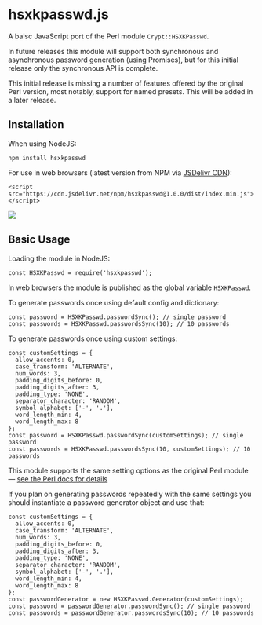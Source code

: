 # hsxkpasswd.js

A baisc JavaScript port of the Perl module `Crypt::HSXKPasswd`.

In future releases this module will support both synchronous and asynchronous password generation (using Promises), but for this initial release only the synchronous API is complete.

This initial release is missing a number of features offered by the original Perl version, most notably, support for named presets. This will be added in a later release.

## Installation

When using NodeJS:

```
npm install hsxkpasswd
```

For use in web browsers (latest version from NPM via [JSDelivr CDN](https://www.jsdelivr.com/package/npm/hsxkpasswd)):

```
<script src="https://cdn.jsdelivr.net/npm/hsxkpasswd@1.0.0/dist/index.min.js"></script>
```

[![](https://data.jsdelivr.com/v1/package/npm/hsxkpasswd/badge)](https://www.jsdelivr.com/package/npm/hsxkpasswd)

## Basic Usage

Loading the module in NodeJS:

```
const HSXKPasswd = require('hsxkpasswd');
```

In web browsers the module is published as the global variable `HSXKPasswd`.

To generate passwords once using default config and dictionary:

```
const password = HSXKPasswd.passwordSync(); // single password
const passwords = HSXKPasswd.passwordsSync(10); // 10 passwords
```

To generate passwords once using custom settings:

```
const customSettings = {
  allow_accents: 0,
  case_transform: 'ALTERNATE',
  num_words: 3,
  padding_digits_before: 0,
  padding_digits_after: 3,
  padding_type: 'NONE',
  separator_character: 'RANDOM',
  symbol_alphabet: ['-', '.'],
  word_length_min: 4,
  word_length_max: 8
};
const password = HSXKPasswd.passwordSync(customSettings); // single password
const passwords = HSXKPasswd.passwordsSync(10, customSettings); // 10 passwords
```

This module supports the same setting options as the original Perl module — [see the Perl docs for details](https://metacpan.org/pod/Crypt::HSXKPasswd#Password-Generator-Configuration-Keys)

If you plan on generating passwords repeatedly with the same settings you should instantiate a password generator object and use that:

```
const customSettings = {
  allow_accents: 0,
  case_transform: 'ALTERNATE',
  num_words: 3,
  padding_digits_before: 0,
  padding_digits_after: 3,
  padding_type: 'NONE',
  separator_character: 'RANDOM',
  symbol_alphabet: ['-', '.'],
  word_length_min: 4,
  word_length_max: 8
};
const passwordGenerator = new HSXKPasswd.Generator(customSettings);
const password = passwordGenerator.passwordSync(); // single password
const passwords = passwordGenerator.passwordsSync(10); // 10 passwords
```